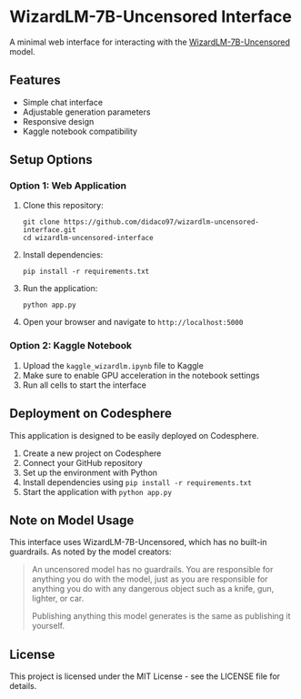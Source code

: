 # WizardLM-7B-Uncensored Interface

A minimal web interface for interacting with the [WizardLM-7B-Uncensored](https://huggingface.co/cognitivecomputations/WizardLM-7B-Uncensored) model.

## Features

- Simple chat interface
- Adjustable generation parameters
- Responsive design
- Kaggle notebook compatibility

## Setup Options

### Option 1: Web Application

1. Clone this repository:
   ```
   git clone https://github.com/didaco97/wizardlm-uncensored-interface.git
   cd wizardlm-uncensored-interface
   ```

2. Install dependencies:
   ```
   pip install -r requirements.txt
   ```

3. Run the application:
   ```
   python app.py
   ```

4. Open your browser and navigate to `http://localhost:5000`

### Option 2: Kaggle Notebook

1. Upload the `kaggle_wizardlm.ipynb` file to Kaggle
2. Make sure to enable GPU acceleration in the notebook settings
3. Run all cells to start the interface

## Deployment on Codesphere

This application is designed to be easily deployed on Codesphere.

1. Create a new project on Codesphere
2. Connect your GitHub repository
3. Set up the environment with Python
4. Install dependencies using `pip install -r requirements.txt`
5. Start the application with `python app.py`

## Note on Model Usage

This interface uses WizardLM-7B-Uncensored, which has no built-in guardrails. As noted by the model creators:

> An uncensored model has no guardrails. You are responsible for anything you do with the model, just as you are responsible for anything you do with any dangerous object such as a knife, gun, lighter, or car.
>
> Publishing anything this model generates is the same as publishing it yourself.

## License

This project is licensed under the MIT License - see the LICENSE file for details. 
